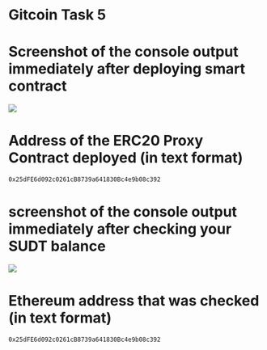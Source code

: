 # Gitcoin Task 5

# Screenshot of the console output immediately after deploying smart contract
<img src="https://github.com/hodlrtodlrfarmr/gitcoin_5/blob/main/consoleOutput_smartcontract5.png">

# Address of the ERC20 Proxy Contract deployed (in text format)
```sh
0x25dFE6d092c0261cB8739a641830Bc4e9b08c392
```

# screenshot of the console output immediately after checking your SUDT balance 
<img src="https://github.com/hodlrtodlrfarmr/gitcoin_5/blob/main/consoleOutput_sudtBal.png">

# Ethereum address that was checked (in text format)
```sh
0x25dFE6d092c0261cB8739a641830Bc4e9b08c392
```


